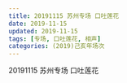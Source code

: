 ```yaml
---
title: 20191115 苏州专场 口吐莲花
date: 2019-11-15
updated: 2019-11-15
tags: [专场, 口吐莲花, 相声]
categories: (2019)己亥年场次
---
```

20191115 苏州专场 口吐莲花